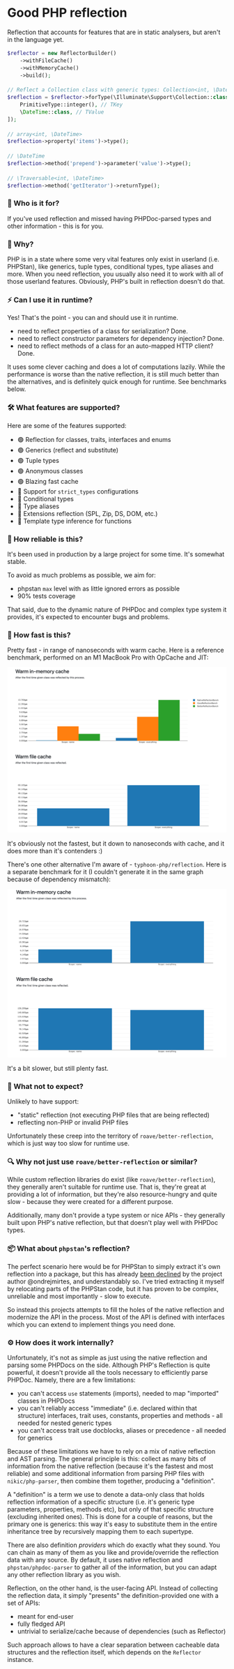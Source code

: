 # Good PHP reflection

Reflection that accounts for features that are in static analysers, but aren't in the language yet.

```php
$reflector = new ReflectorBuilder()
	->withFileCache()
	->withMemoryCache()
	->build();

// Reflect a Collection class with generic types: Collection<int, \DateTime>
$reflection = $reflector->forType(\Illuminate\Support\Collection::class, [
	PrimitiveType::integer(), // TKey
	\DateTime::class, // TValue
]);

// array<int, \DateTime>
$reflection->property('items')->type();

// \DateTime
$reflection->method('prepend')->parameter('value')->type();

// \Traversable<int, \DateTime>
$reflection->method('getIterator')->returnType();
```

### 🙋 Who is it for?

If you've used reflection and missed having PHPDoc-parsed types and other information - this
is for you.

### 🤔 Why?

PHP is in a state where some very vital features only exist in userland (i.e. PHPStan),
like generics, tuple types, conditional types, type aliases and more. When you need
reflection, you usually also need it to work with all of those userland features. Obviously,
PHP's built in reflection doesn't do that.

### ⚡ Can I use it in runtime?

Yes! That's the point - you can and should use it in runtime.

- need to reflect properties of a class for serialization? Done.
- need to reflect constructor parameters for dependency injection? Done.
- need to reflect methods of a class for an auto-mapped HTTP client? Done.

It uses some clever caching and does a lot of computations lazily. While the performance
is worse than the native reflection, it is still much better than the alternatives,
and is definitely quick enough for runtime. See benchmarks below.

### 🛠️ What features are supported?

Here are some of the features supported:

- 🟢 Reflection for classes, traits, interfaces and enums
- 🟢 Generics (reflect and substitute)
- 🟢 Tuple types
- 🟢 Anonymous classes
- 🟢 Blazing fast cache
- 🔴 Support for `strict_types` configurations
- 🔴 Conditional types
- 🔴 Type aliases
- 🔴 Extensions reflection (SPL, Zip, DS, DOM, etc.)
- 🔴 Template type inference for functions

### 🐞 How reliable is this?

It's been used in production by a large project for some time. It's somewhat stable.

To avoid as much problems as possible, we aim for:
- phpstan `max` level with as little ignored errors as possible
- 90% tests coverage

That said, due to the dynamic nature of PHPDoc and complex type system it provides,
it's expected to encounter bugs and problems.

### 🚀 How fast is this?

Pretty fast - in range of nanoseconds with warm cache. Here is a reference benchmark,
performed on an M1 MacBook Pro with OpCache and JIT:

![benchmark](./benchmark/result/screenshot.png)

It's obviously not the fastest, but it down to nanoseconds with cache, and it does
more than it's contenders :)

There's one other alternative I'm aware of - `typhoon-php/reflection`. Here is a separate
benchmark for it (I couldn't generate it in the same graph because of dependency mismatch):

![typhoon benchmark](./benchmark/typhoon/result/screenshot.png)

It's a bit slower, but still plenty fast.

### 🚫 What not to expect?

Unlikely to have support:
- "static" reflection (not executing PHP files that are being reflected)
- reflecting non-PHP or invalid PHP files

Unfortunately these creep into the territory of `roave/better-reflection`, which is just
way too slow for runtime use.

### 🔍 Why not just use `roave/better-reflection` or similar?

While custom reflection libraries do exist (like `roave/better-reflection`), they
generally aren't suitable for runtime use. That is, they're great at providing a lot
of information, but they're also resource-hungry and quite slow - because they
were created for a different purpose.

Additionally, many don't provide a type system or nice APIs - they generally built
upon PHP's native reflection, but that doesn't play well with PHPDoc types.

### 📦 What about `phpstan`'s reflection?

The perfect scenario here would be for PHPStan to simply extract it's own reflection
into a package, but this has already [been declined](https://github.com/phpstan/phpstan/discussions/4646)
by the project author @ondrejmirtes, and understandably so. I've tried extracting it
myself by relocating parts of the PHPStan code, but it has proven to be complex,
unreliable and most importantly - slow to execute.

So instead this projects attempts to fill the holes of the native reflection and modernize
the API in the process. Most of the API is defined with interfaces which you can extend
to implement things you need done.

### ⚙️ How does it work internally?

Unfortunately, it's not as simple as just using the native reflection and parsing some
PHPDocs on the side. Although PHP's Reflection is quite powerful, it doesn't provide all
the tools necessary to efficiently parse PHPDoc. Namely, there are a few limitations:
- you can't access `use` statements (imports), needed to map "imported" classes in PHPDocs
- you can't reliably access "immediate" (i.e. declared within that structure) interfaces,
  trait uses, constants, properties and methods - all needed for nested generic types
- you can't access trait use docblocks, aliases or precedence - all needed for generics

Because of these limitations we have to rely on a mix of native reflection and AST parsing.
The general principle is this: collect as many bits of information from the native reflection
(because it's the fastest and most reliable) and some additional information from parsing
PHP files with `nikic/php-parser`, then combine them together, producing a "definition".

A "definition" is a term we use to denote a data-only class that holds reflection information
of a specific structure (i.e. it's generic type parameters, properties, methods etc), but
only of that specific structure (excluding inherited ones). This is done for a couple of reasons,
but the primary one is generics: this way it's easy to substitute them in the entire
inheritance tree by recursively mapping them to each supertype.

There are also definition *providers* which do exactly what they sound. You can chain as
many of them as you like and provide/override the reflection data with any source. By
default, it uses native reflection and `phpstan/phpdoc-parser` to gather all of the
information, but you can adapt any other reflection library as you wish.

Reflection, on the other hand, is the user-facing API. Instead of collecting the reflection data,
it simply "presents" the definition-provided one with a set of APIs:
- meant for end-user
- fully fledged API
- untrivial to serialize/cache because of dependencies (such as Reflector)

Such approach allows to have a clear separation between cacheable data structures and
the reflection itself, which depends on the `Reflector` instance.
